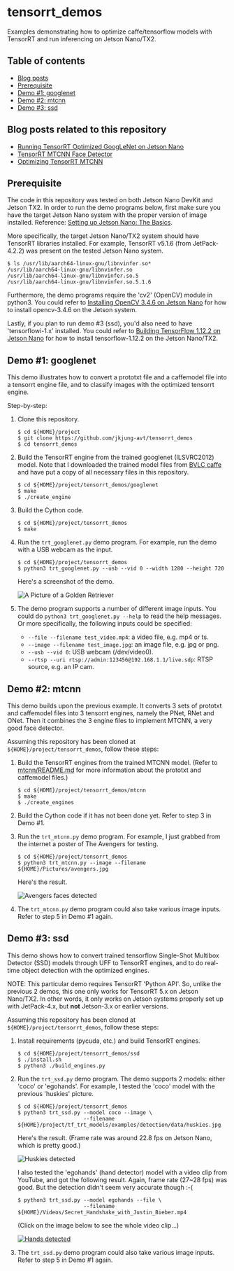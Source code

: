 # tensorrt_demos

Examples demonstrating how to optimize caffe/tensorflow models with TensorRT and run inferencing on Jetson Nano/TX2.

Table of contents
-----------------

* [Blog posts](#blog)
* [Prerequisite](#prerequisite)
* [Demo #1: googlenet](#googlenet)
* [Demo #2: mtcnn](#mtcnn)
* [Demo #3: ssd](#ssd)

<a name="blog"></a>
Blog posts related to this repository
-------------------------------------

* [Running TensorRT Optimized GoogLeNet on Jetson Nano](https://jkjung-avt.github.io/tensorrt-googlenet/)
* [TensorRT MTCNN Face Detector](https://jkjung-avt.github.io/tensorrt-mtcnn/)
* [Optimizing TensorRT MTCNN](https://jkjung-avt.github.io/optimize-mtcnn/)

<a name="prerequisite"></a>
Prerequisite
------------

The code in this repository was tested on both Jetson Nano DevKit and Jetson TX2.  In order to run the demo programs below, first make sure you have the target Jetson Nano system with the proper version of image installed.  Reference: [Setting up Jetson Nano: The Basics](https://jkjung-avt.github.io/setting-up-nano/).

More specifically, the target Jetson Nano/TX2 system should have TensorRT libraries installed.  For example, TensorRT v5.1.6 (from JetPack-4.2.2) was present on the tested Jetson Nano system.

```shell
$ ls /usr/lib/aarch64-linux-gnu/libnvinfer.so*
/usr/lib/aarch64-linux-gnu/libnvinfer.so
/usr/lib/aarch64-linux-gnu/libnvinfer.so.5
/usr/lib/aarch64-linux-gnu/libnvinfer.so.5.1.6
```

Furthermore, the demo programs require the 'cv2' (OpenCV) module in python3.  You could refer to [Installing OpenCV 3.4.6 on Jetson Nano](https://jkjung-avt.github.io/opencv-on-nano/) for how to install opencv-3.4.6 on the Jetson system.

Lastly, if you plan to run demo #3 (ssd), you'd also need to have 'tensorflowi-1.x' installed.  You could refer to [Building TensorFlow 1.12.2 on Jetson Nano](https://jkjung-avt.github.io/build-tensorflow-1.12.2/) for how to install tensorflow-1.12.2 on the Jetson Nano/TX2.

<a name="googlenet"></a>
Demo #1: googlenet
------------------

This demo illustrates how to convert a prototxt file and a caffemodel file into a tensorrt engine file, and to classify images with the optimized tensorrt engine.

Step-by-step:

1. Clone this repository.

   ```shell
   $ cd ${HOME}/project
   $ git clone https://github.com/jkjung-avt/tensorrt_demos
   $ cd tensorrt_demos
   ```

2. Build the TensorRT engine from the trained googlenet (ILSVRC2012) model.  Note that I downloaded the trained model files from [BVLC caffe](https://github.com/BVLC/caffe/tree/master/models/bvlc_googlenet) and have put a copy of all necessary files in this repository.

   ```shell
   $ cd ${HOME}/project/tensorrt_demos/googlenet
   $ make
   $ ./create_engine
   ```

3. Build the Cython code.

   ```shell
   $ cd ${HOME}/project/tensorrt_demos
   $ make
   ```

4. Run the `trt_googlenet.py` demo program.  For example, run the demo with a USB webcam as the input.

   ```shell
   $ cd ${HOME}/project/tensorrt_demos
   $ python3 trt_googlenet.py --usb --vid 0 --width 1280 --height 720
   ```

   Here's a screenshot of the demo.

   ![A Picture of a Golden Retriever](https://raw.githubusercontent.com/jkjung-avt/tensorrt_demos/master/doc/golden_retriever.png)

5. The demo program supports a number of different image inputs.  You could do `python3 trt_googlenet.py --help` to read the help messages.  Or more specifically, the following inputs could be specified:

   * `--file --filename test_video.mp4`: a video file, e.g. mp4 or ts.
   * `--image --filename test_image.jpg`: an image file, e.g. jpg or png.
   * `--usb --vid 0`: USB webcam (/dev/video0).
   * `--rtsp --uri rtsp://admin:123456@192.168.1.1/live.sdp`: RTSP source, e.g. an IP cam.

<a name="mtcnn"></a>
Demo #2: mtcnn
--------------

This demo builds upon the previous example.  It converts 3 sets of prototxt and caffemodel files into 3 tensorrt engines, namely the PNet, RNet and ONet.  Then it combines the 3 engine files to implement MTCNN, a very good face detector.

Assuming this repository has been cloned at `${HOME}/project/tensorrt_demos`, follow these steps:

1. Build the TensorRT engines from the trained MTCNN model.  (Refer to [mtcnn/README.md](https://github.com/jkjung-avt/tensorrt_demos/blob/master/mtcnn/README.md) for more information about the prototxt and caffemodel files.)

   ```shell
   $ cd ${HOME}/project/tensorrt_demos/mtcnn
   $ make
   $ ./create_engines
   ```

2. Build the Cython code if it has not been done yet.  Refer to step 3 in Demo #1.

3. Run the `trt_mtcnn.py` demo program.  For example, I just grabbed from the internet a poster of The Avengers for testing.

   ```shell
   $ cd ${HOME}/project/tensorrt_demos
   $ python3 trt_mtcnn.py --image --filename ${HOME}/Pictures/avengers.jpg
   ```

   Here's the result.

   ![Avengers faces detected](https://raw.githubusercontent.com/jkjung-avt/tensorrt_demos/master/doc/avengers.png)

4. The `trt_mtcnn.py` demo program could also take various image inputs.  Refer to step 5 in Demo #1 again.

<a name="ssd"></a>
Demo #3: ssd
------------

This demo shows how to convert trained tensorflow Single-Shot Multibox Detector (SSD) models through UFF to TensorRT engines, and to do real-time object detection with the optimized engines.

NOTE: This particular demo requires TensorRT 'Python API'.  So, unlike the previous 2 demos, this one only works for TensorRT 5.x on Jetson Nano/TX2.  In other words, it only works on Jetson systems properly set up with JetPack-4.x, but **not** Jetson-3.x or earlier versions.

Assuming this repository has been cloned at `${HOME}/project/tensorrt_demos`, follow these steps:

1. Install requirements (pycuda, etc.) and build TensorRT engines.

   ```shell
   $ cd ${HOME}/project/tensorrt_demos/ssd
   $ ./install.sh
   $ python3 ./build_engines.py
   ```

2. Run the `trt_ssd.py` demo program.  The demo supports 2 models: either 'coco' or 'egohands'.  For example, I tested the 'coco' model with the previous 'huskies' picture.

   ```shell
   $ cd ${HOME}/project/tensorrt_demos
   $ python3 trt_ssd.py --model coco --image \
                        --filename ${HOME}/project/tf_trt_models/examples/detection/data/huskies.jpg
   ```

   Here's the result.  (Frame rate was around 22.8 fps on Jetson Nano, which is pretty good.)

   ![Huskies detected](https://raw.githubusercontent.com/jkjung-avt/tensorrt_demos/master/doc/huskies.png)

   I also tested the 'egohands' (hand detector) model with a video clip from YouTube, and got the following result.  Again, frame rate (27~28 fps) was good.  But the detection didn't seem very accurate though :-(

   ```shell
   $ python3 trt_ssd.py --model egohands --file \
                        --filename ${HOME}/Videos/Secret_Handshake_with_Justin_Bieber.mp4
   ```

   (Click on the image below to see the whole video clip...)

   [![Hands detected](https://raw.githubusercontent.com/jkjung-avt/tensorrt_demos/master/doc/hands.png)](https://youtu.be/3ieN5BBdDF0)

3. The `trt_ssd.py` demo program could also take various image inputs.  Refer to step 5 in Demo #1 again.
